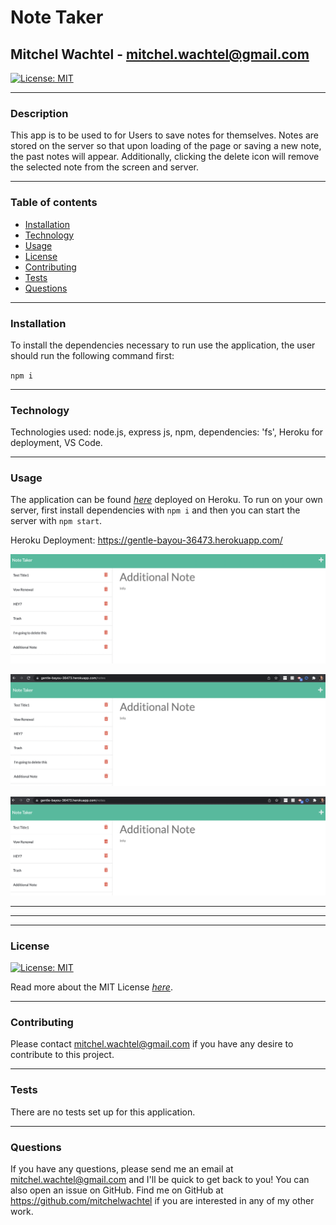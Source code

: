 # Note Taker
## Mitchel Wachtel - mitchel.wachtel@gmail.com

[![License: MIT](https://img.shields.io/badge/License-MIT-yellow.svg)](https://opensource.org/licenses/MIT)

---
### Description
This app is to be used to for Users to save notes for themselves. Notes are stored on the server so that upon loading of the page or saving a new note, the past notes will appear. Additionally, clicking the delete icon will remove the selected note from the screen and server.

---
### Table of contents
* [Installation](#installation)
* [Technology](#technology)
* [Usage](#usage)
* [License](#license)
* [Contributing](#contributing)
* [Tests](#tests)
* [Questions](#questions)
---

### Installation
To install the dependencies necessary to run use the application, the user should run the following command first:

`npm i`

---

### Technology

Technologies used: node.js, express js, npm, dependencies: 'fs', Heroku for deployment, VS Code.

---
### Usage
The application can be found *[here](https://gentle-bayou-36473.herokuapp.com/)* deployed on Heroku. To run on your own server, first install dependencies with `npm i` and then you can start the server with `npm start`.

Heroku Deployment: https://gentle-bayou-36473.herokuapp.com/

![New Note](./assets/images/newNote.png)

![Before Delete](./assets/images/beforeDelete.png)

![After Delete](./assets/images/afterDelete.png)

---
---
---
### License

[![License: MIT](https://img.shields.io/badge/License-MIT-yellow.svg)](https://opensource.org/licenses/MIT)

Read more about the MIT License *[here](https://opensource.org/licenses/MIT)*.

---
### Contributing
Please contact mitchel.wachtel@gmail.com if you have any desire to contribute to this project.

---
### Tests
There are no tests set up for this application.

---
### Questions
If you have any questions, please send me an email at mitchel.wachtel@gmail.com and I'll be quick to get back to you! You can also open an issue on GitHub. Find me on GitHub at https://github.com/mitchelwachtel if you are interested in any of my other work.



